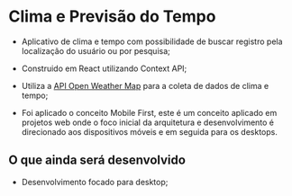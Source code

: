 # Clima e Previsão do Tempo

- Aplicativo de clima e tempo com possibilidade de buscar registro pela localização do usuário ou por pesquisa;

- Construido em React utilizando Context API;

- Utiliza a [API Open Weather Map](https://openweathermap.org/api "API Open Weather Map") para a coleta de dados de clima e tempo;
 
- Foi aplicado o conceito Mobile First, este é um conceito aplicado em projetos web onde o foco inicial da arquitetura e desenvolvimento é direcionado aos dispositivos móveis e em seguida para os desktops.

## O que ainda será desenvolvido

- Desenvolvimento focado para desktop;
